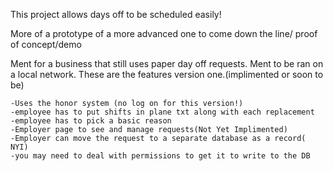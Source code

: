This project allows days off to be scheduled easily!

More of a prototype of a more advanced one to come down the line/ proof of concept/demo

Ment for a business that still uses paper day off requests.
Ment to be ran on a local network.
These are the features version one.(implimented or soon to be)
	
	-Uses the honor system (no log on for this version!)
	-employee has to put shifts in plane txt along with each replacement
	-employee has to pick a basic reason 
	-Employer page to see and manage requests(Not Yet Implimented)
	-Employer can move the request to a separate database as a record( NYI)
	-you may need to deal with permissions to get it to write to the DB
	
